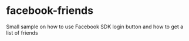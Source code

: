 facebook-friends
================

Small sample on how to use Facebook SDK login button and how to get a list of friends
